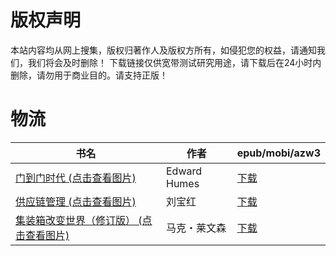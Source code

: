 # 版权声明

本站内容均从网上搜集，版权归著作人及版权方所有，如侵犯您的权益，请通知我们，我们将会及时删除！ 下载链接仅供宽带测试研究用途，请下载后在24小时内删除，请勿用于商业目的。请支持正版！

# 物流

| 书名 | 作者 | epub/mobi/azw3 |
| --- | --- | --- |
| [门到门时代 (点击查看图片)](https://www.dushupai.com/attachment/2024/06/08/d25d3b534d273012.jpg) | Edward Humes | [下载](https://url89.ctfile.com/f/31084289-1357051861-8752a2?p=8866) |
| [供应链管理 (点击查看图片)](https://www.dushupai.com/attachment/2024/06/05/54053d73a26c6a11.jpg) | 刘宝红 | [下载](https://url89.ctfile.com/f/31084289-1357024912-2e274f?p=8866) |
| [集装箱改变世界（修订版） (点击查看图片)](https://www.dushupai.com/attachment/2024/06/01/91cfb66549f1ae99.jpg) | 马克・莱文森 | [下载](https://url89.ctfile.com/f/31084289-1357007176-e9020a?p=8866) |
